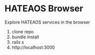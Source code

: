 HATEAOS Browser
===============

Explore HATEAOS services in the browser

1. clone repo
2. bundle install
3. rails s
4. http://localhost:3000 